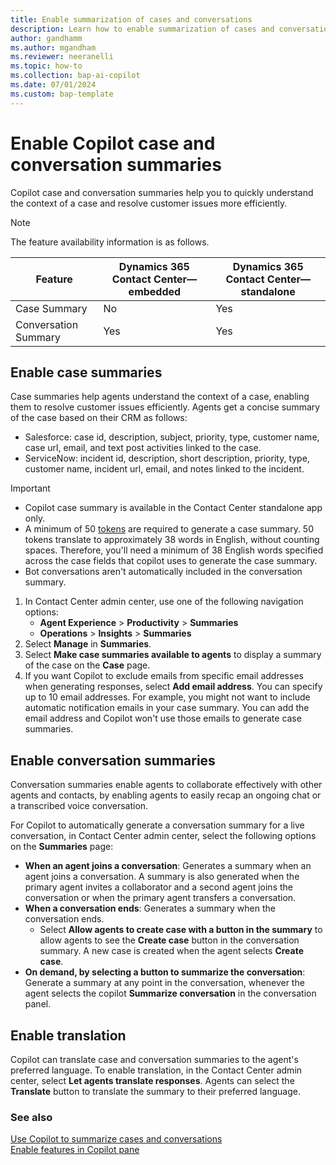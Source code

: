 ```yaml
---
title: Enable summarization of cases and conversations
description: Learn how to enable summarization of cases and conversations using Copilot in Customer Service.
author: gandhamm
ms.author: mgandham
ms.reviewer: neeranelli
ms.topic: how-to 
ms.collection: bap-ai-copilot
ms.date: 07/01/2024
ms.custom: bap-template 
---
```


# Enable Copilot case and conversation summaries

Copilot case and conversation summaries help you to quickly understand the context of a case and resolve customer issues more efficiently.

> [!NOTE]
> The feature availability information is as follows.
>
> |Feature| Dynamics 365 Contact Center&mdash;embedded | Dynamics 365 Contact Center&mdash;standalone | 
> |--------------|----------|----------|
> | Case Summary | No  | Yes   |
> | Conversation Summary | Yes   | Yes   | 

## Enable case summaries

Case summaries help agents understand the context of a case, enabling them to resolve customer issues efficiently. Agents get a concise summary of the case based on their CRM as follows:

- Salesforce: case id, description, subject, priority, type, customer name, case url, email, and text post activities linked to the case.
- ServiceNow: incident id, description, short description, priority, type, customer name, incident url, email, and notes linked to the incident.

> [!IMPORTANT]
> - Copilot case summary is available in the Contact Center standalone app only.
> - A minimum of 50 [tokens](https://platform.openai.com/docs/introduction) are required to generate a case summary. 50 tokens translate to approximately 38 words in English, without counting spaces. Therefore, you'll need a minimum of 38 English words specified across the case fields that copilot uses to generate the case summary.
> - Bot conversations aren't automatically included in the conversation summary.
 
1. In Contact Center admin center, use one of the following navigation options: 
    - **Agent Experience** > **Productivity** > **Summaries**
    - **Operations** > **Insights** > **Summaries**
1. Select **Manage** in **Summaries**.
1. Select **Make case summaries available to agents** to display a summary of the case on the **Case** page. 
1. If you want Copilot to exclude emails from specific email addresses when generating responses, select **Add email address**. You can specify up to 10 email addresses. For example, you might not want to include automatic notification emails in your case summary. You can add the email address and Copilot won't use those emails to generate case summaries.

## Enable conversation summaries

Conversation summaries enable agents to collaborate effectively with other agents and contacts, by enabling agents to easily recap an ongoing chat or a transcribed voice conversation.

For Copilot to automatically generate a conversation summary for a live conversation, in Contact Center admin center, select the following options on the **Summaries** page:
   - **When an agent joins a conversation**: Generates a summary when an agent joins a conversation. A summary is also generated when the primary agent invites a collaborator and a second agent joins the conversation or when the primary agent transfers a conversation.
   - **When a conversation ends**: Generates a summary when the conversation ends. 
      - Select **Allow agents to create case with a button in the summary** to allow agents to see the **Create case** button in the conversation summary. A new case is created when the agent selects **Create case**.
   - **On demand, by selecting a button to summarize the conversation**: Generate a summary at any point in the conversation, whenever the agent selects the copilot **Summarize conversation** in the conversation panel.

## Enable translation

Copilot can translate case and conversation summaries to the agent's preferred language. To enable translation, in the Contact Center admin center, select **Let agents translate responses**. Agents can select the **Translate** button to translate the summary to their preferred language.

### See also

[Use Copilot to summarize cases and conversations](../use/copilot-use-summary.md)<br>
[Enable features in Copilot pane](copilot-enable-help-pane.md)
